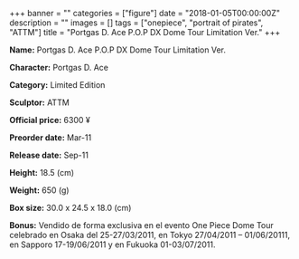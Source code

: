 +++
banner = ""
categories = ["figure"]
date = "2018-01-05T00:00:00Z"
description = ""
images = []
tags = ["onepiece", "portrait of pirates", "ATTM"]
title = "Portgas D. Ace P.O.P DX Dome Tour Limitation Ver."
+++

**Name:** Portgas D. Ace P.O.P DX Dome Tour Limitation Ver.

**Character:** Portgas D. Ace

**Category:** Limited Edition 

**Sculptor:** ATTM

**Official price:** 6300 ¥

**Preorder date:** Mar-11

**Release date:** Sep-11

**Height:** 18.5 (cm)

**Weight:** 650 (g)

**Box size:** 30.0 x 24.5 x 18.0 (cm)

**Bonus:** Vendido de forma exclusiva en el evento One Piece Dome Tour celebrado en Osaka del 25-27/03/2011, en Tokyo 27/04/2011 – 01/06/20111, en Sapporo 17-19/06/2011 y en Fukuoka 01-03/07/2011.
